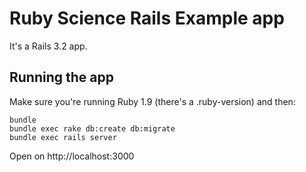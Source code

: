 Ruby Science Rails Example app
==============================

It's a Rails 3.2 app.

Running the app
---------------

Make sure you're running Ruby 1.9 (there's a .ruby-version) and then:

    bundle
    bundle exec rake db:create db:migrate
    bundle exec rails server

Open on http://localhost:3000
